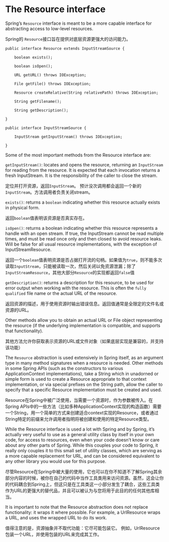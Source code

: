 # The Resource interface
Spring’s `Resource` interface is meant to be a more capable interface for abstracting access to low-level resources.

Spring的 `Resource`接口旨在提供对底层资源更强大的访问能力。

<pre class="CodeRay highlight"><code data-lang="java"><span class="directive">public</span> <span class="type">interface</span> <span class="class">Resource</span> <span class="directive">extends</span> InputStreamSource {

    <span class="type">boolean</span> exists();

    <span class="type">boolean</span> isOpen();

    <span class="predefined-type">URL</span> getURL() <span class="directive">throws</span> <span class="exception">IOException</span>;

    <span class="predefined-type">File</span> getFile() <span class="directive">throws</span> <span class="exception">IOException</span>;

    Resource createRelative(<span class="predefined-type">String</span> relativePath) <span class="directive">throws</span> <span class="exception">IOException</span>;

    <span class="predefined-type">String</span> getFilename();

    <span class="predefined-type">String</span> getDescription();

}</code></pre>

<pre class="CodeRay highlight"><code data-lang="java"><span class="directive">public</span> <span class="type">interface</span> <span class="class">InputStreamSource</span> {

    <span class="predefined-type">InputStream</span> getInputStream() <span class="directive">throws</span> <span class="exception">IOException</span>;

}</code></pre>

Some of the most important methods from the Resource interface are:

`getInputStream()`: locates and opens the resource, returning an `InputStream` for reading from the resource. It is expected that each invocation returns a fresh InputStream. It is the responsibility of the caller to close the stream.

定位并打开资源，返回`InputStream`。 预计没次调用都会返回一个新的`InputStream`。方法调用者负责关闭stream。

`exists()`: returns a `boolean` indicating whether this resource actually exists in physical form.

返回`boolean`值表明该资源是否真实存在。

`isOpen()`: returns a boolean indicating whether this resource represents a handle with an open stream. If true, the InputStream cannot be read multiple times, and must be read once only and then closed to avoid resource leaks. Will be false for all usual resource implementations, with the exception of InputStreamResource.

返回一个`boolean`值表明资源是否占据打开流的句柄。如果值为`true`，则不能多次读取`InputStream`，只能被读取一次，然后关闭以免资源泄漏；除了`InputStreamResource`，其他大部分`Resource`的实现都返回`false`值

`getDescription()`: returns a description for this resource, to be used for error output when working with the resource. This is often the `fully qualified` file name or the actual URL of the resource.

返回资源的描述，用于使用资源时输出错误信息。返回值通常是全限定的文件名或资源的URL。

Other methods allow you to obtain an actual URL or File object representing the resource (if the underlying implementation is compatible, and supports that functionality).

其他方法允许你获取表示资源的URL或文件对象（如果底层实现是兼容的，并支持该功能）

The `Resource` abstraction is used extensively in Spring itself, as an argument type in many method signatures when a resource is needed. Other methods in some Spring APIs (such as the constructors to various ApplicationContext implementations), take a String which in unadorned or simple form is used to create a Resource appropriate to that context implementation, or via special prefixes on the String path, allow the caller to specify that a specific Resource implementation must be created and used.

Resource在Spring中被广泛使用，当需要一个资源时，作为参数被传入。在Spring APIs中的一些方法（比如多种ApplicationContext实现的构造函数）需要一个String，用一个简单的方式来创建适合context实现的Resource，或者通过String特定的前缀来允许调用者指明将被创建和使用的特定Resource类型。

While the Resource interface is used a lot with Spring and by Spring, it’s actually very useful to use as a general utility class by itself in your own code, for access to resources, even when your code doesn’t know or care about any other parts of Spring. While this couples your code to Spring, it really only couples it to this small set of utility classes, which are serving as a more capable replacement for URL, and can be considered equivalent to any other library you would use for this purpose.

 尽管Resource在Spring中被大量的使用，它也可以在你不知道不了解Spring其余部分内容的时候，被你在自己的代码中当作工具类用来访问资源。虽然，这会让你的代码耦合到Spring上，但这只是在工具类这一小部分发生了耦合，这些工具类作为URL的更强大的替代品，并且可以被认为与您将用于此目的的任何其他库相当。


It is important to note that the Resource abstraction does not replace functionality: it wraps it where possible. For example, a UrlResource wraps a URL, and uses the wrapped URL to do its work.

值得注意的是，资源抽象并不取代功能：它尽可能包装它。 例如，UrlResource包装一个URL，并使用包装的URL来完成其工作。